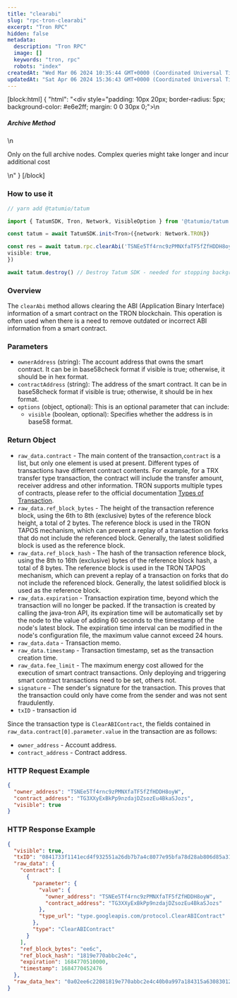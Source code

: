 ```yaml
---
title: "clearabi"
slug: "rpc-tron-clearabi"
excerpt: "Tron RPC"
hidden: false
metadata: 
  description: "Tron RPC"
  image: []
  keywords: "tron, rpc"
  robots: "index"
createdAt: "Wed Mar 06 2024 10:35:44 GMT+0000 (Coordinated Universal Time)"
updatedAt: "Sat Apr 06 2024 15:36:43 GMT+0000 (Coordinated Universal Time)"
---
```

[block:html]
{
  "html": "<div style=\"padding: 10px 20px; border-radius: 5px; background-color: #e6e2ff; margin: 0 0 30px 0;\">\n  <h5>Archive Method</h5>\n  <p>Only on the full archive nodes. Complex queries might take longer and incur additional cost</p>\n</div>"
}
[/block]


### How to use it



```typescript
// yarn add @tatumio/tatum

import { TatumSDK, Tron, Network, VisibleOption } from '@tatumio/tatum'

const tatum = await TatumSDK.init<Tron>({network: Network.TRON})

const res = await tatum.rpc.clearAbi('TSNEe5Tf4rnc9zPMNXfaTF5fZfHDDH8oyW', 'TG3XXyExBkPp9nzdajDZsozEu4BkaSJozs', {
visible: true,
})

await tatum.destroy() // Destroy Tatum SDK - needed for stopping background jobs
```



### Overview

The `clearAbi` method allows clearing the ABI (Application Binary Interface) information of a smart contract on the TRON blockchain. This operation is often used when there is a need to remove outdated or incorrect ABI information from a smart contract.

### Parameters

- `ownerAddress` (string): The account address that owns the smart contract. It can be in base58check format if visible is true; otherwise, it should be in hex format.
- `contractAddress` (string): The address of the smart contract. It can be in base58check format if visible is true; otherwise, it should be in hex format.
- `options` (object, optional): This is an optional parameter that can include:
  - `visible` (boolean, optional): Specifies whether the address is in base58 format.

### Return Object

- `raw_data.contract` - The main content of the transaction,`contract` is a list, but only one element is used at present. Different types of transactions have different contract contents. For example, for a TRX transfer type transaction, the contract will include the transfer amount, receiver address and other information. TRON supports multiple types of contracts, please refer to the official documentation [Types of Transaction](https://developers.tron.network/docs/tron-protocol-transaction#types-of-transaction).
- `raw_data.ref_block_bytes` - The height of the transaction reference block, using the 6th to 8th (exclusive) bytes of the reference block height, a total of 2 bytes. The reference block is used in the TRON TAPOS mechanism, which can prevent a replay of a transaction on forks that do not include the referenced block. Generally, the latest solidified block is used as the reference block.
- `raw_data.ref_block_hash` - The hash of the transaction reference block, using the 8th to 16th (exclusive) bytes of the reference block hash, a total of 8 bytes. The reference block is used in the TRON TAPOS mechanism, which can prevent a replay of a transaction on forks that do not include the referenced block. Generally, the latest solidified block is used as the reference block.
- `raw_data.expiration` - Transaction expiration time, beyond which the transaction will no longer be packed. If the transaction is created by calling the java-tron API, its expiration time will be automatically set by the node to the value of adding 60 seconds to the timestamp of the node's latest block. The expiration time interval can be modified in the node's configuration file, the maximum value cannot exceed 24 hours.
- `raw_data.data` - Transaction memo.
- `raw_data.timestamp` - Transaction timestamp, set as the transaction creation time.
- `raw_data.fee_limit` - The maximum energy cost allowed for the execution of smart contract transactions. Only deploying and triggering smart contract transactions need to be set, others not.
- `signature` - The sender's signature for the transaction. This proves that the transaction could only have come from the sender and was not sent fraudulently.
- `txID` - transaction id

Since the transaction type is `ClearABIContract`, the fields contained in `raw_data.contract[0].parameter.value` in the transaction are as follows:

- `owner_address` - Account address.
- `contract_address` - Contract address.

### HTTP Request Example

```json
{
  "owner_address": "TSNEe5Tf4rnc9zPMNXfaTF5fZfHDDH8oyW",
  "contract_address": "TG3XXyExBkPp9nzdajDZsozEu4BkaSJozs",
  "visible": true
}
```

### HTTP Response Example

```json
{
  "visible": true,
  "txID": "0841733f1141ecd4f932551a26db7b7a4c8077e95bfa78d28ab806d85a3114b1",
  "raw_data": {
    "contract": [
      {
        "parameter": {
          "value": {
            "owner_address": "TSNEe5Tf4rnc9zPMNXfaTF5fZfHDDH8oyW",
            "contract_address": "TG3XXyExBkPp9nzdajDZsozEu4BkaSJozs"
          },
          "type_url": "type.googleapis.com/protocol.ClearABIContract"
        },
        "type": "ClearABIContract"
      }
    ],
    "ref_block_bytes": "ee6c",
    "ref_block_hash": "1819e770abbc2e4c",
    "expiration": 1684770510000,
    "timestamp": 1684770452476
  },
  "raw_data_hex": "0a02ee6c22081819e770abbc2e4c40b0a997a184315a630830125f0a2d747970652e676f6f676c65617069732e636f6d2f70726f746f636f6c2e436c656172414249436f6e7472616374122e0a1541b3dcf27c251da9363f1a4888257c16676cf54edf12154142a1e39aefa49290f2b3f9ed688d7cecf86cd6e070fce793a18431"
}
```
